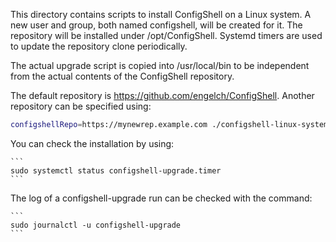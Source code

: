 This directory contains scripts to install ConfigShell on a Linux system.
A new user and group, both named configshell, will be created for it.
The repository will be installed under /opt/ConfigShell.
Systemd timers are used to update the repository clone periodically.

The actual upgrade script is copied into /usr/local/bin to be independent
from the actual contents of the ConfigShell repository.

The default repository is https://github.com/engelch/ConfigShell. Another
repository can be specified using:

```bash
configshellRepo=https://mynewrep.example.com ./configshell-linux-systemd-install.sh
```

You can check the installation by using:

    ```
    sudo systemctl status configshell-upgrade.timer
    ```

The log of a configshell-upgrade run can be checked with the command:

    ```
    sudo journalctl -u configshell-upgrade
    ```
